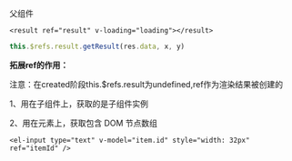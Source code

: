 父组件

```vue
<result ref="result" v-loading="loading"></result>
```

```javascript
this.$refs.result.getResult(res.data, x, y)
```

**拓展ref的作用：**

注意：在created阶段this.$refs.result为undefined,ref作为渲染结果被创建的

1、用在子组件上，获取的是子组件实例

2、用在元素上，获取包含 DOM 节点数组

```
<el-input type="text" v-model="item.id" style="width: 32px" ref="itemId" />
```

